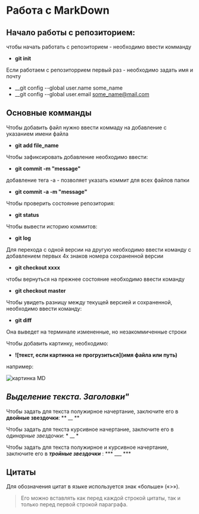 # __Работа с MarkDown__ #

## __Начало работы с репозиторием:__ 

чтобы начать работать с репозиторием - необходимо ввести комманду 

* __git init__

Если работаем с репозиторрием первый раз - необходимо задать имя и почту

* __git config --global user.name some_name
* __git config --global user.email some_name@mail.com

## __Основные комманды__ ##

Чтобы добавить файл нужно ввести коммаду на добавление с указанием имени файла

* __git add file_name__

Чтобы зафиксировать добавление необходимо ввести:
* __git commit -m "message"__

добавление тега -а - позволяет указать коммит для всех файлов папки
* __git commit -a -m "message"__

Чтобы проверить состояние репозитория:

* __git status__

Чтобы вывести историю коммитов:

* __git log__

Для перехода с одной версии на другую необходимо ввести команду с добавлением первых 4х знаков номера сохраненной версии

* __git checkout xxxx__

чтобы вернуться на прежнее состояние необходимо ввести команду

* __git checkout master__

Чтобы увидеть разницу между текущей версией и сохраненной, необходимо ввести команду:

* __git diff__

Она выведет на терминале измененные, но незакоммиченные строки

Чтобы добавить картинку, необходимо:
* __![текст, если картинка не прогрузиться](имя файла или путь)__

например:

![картинка MD](picture.jpg)

## _Выделение текста. Заголовки"_ ##

Чтобы задать для текста полужирное начертание, заключите его в  **двойные звездочки**: ** __ **

Чтобы задать для текста курсивное начертание, заключите его в *одинарные звездочки*: * __ *

Чтобы задать для текста полужирное и курсивное начертание, заключите его в ***тройные звездочки*** : *** ___ ***

## Цитаты ##

Для обозначения цитат в языке используется знак «больше» («>»).

> Его можно вставлять как перед каждой строкой цитаты, так и только перед первой строкой параграфа.

